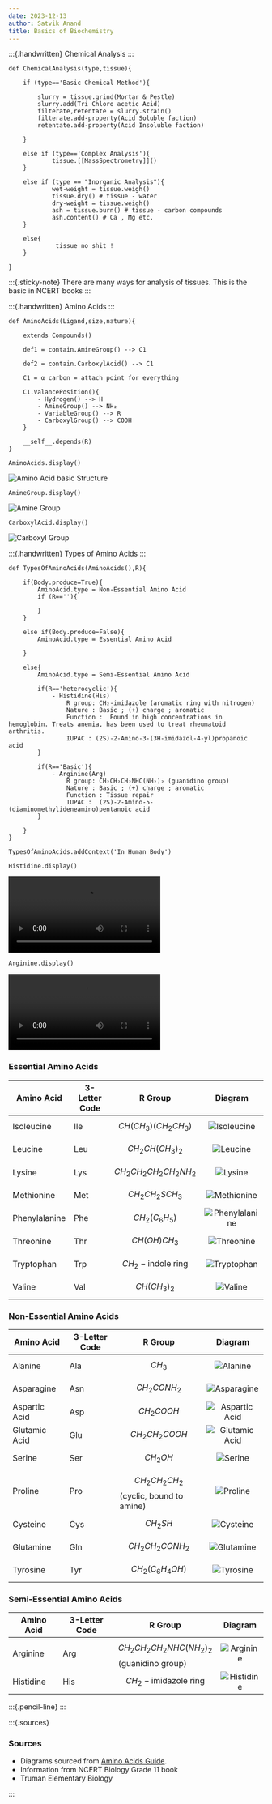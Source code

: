 ```yaml
---
date: 2023-12-13
author: Satvik Anand
title: Basics of Biochemistry
---
```

:::{.handwritten}
Chemical Analysis
:::

```{.code-block}
def ChemicalAnalysis(type,tissue){

	if (type=='Basic Chemical Method'){
	
		slurry = tissue.grind(Mortar & Pestle)
		slurry.add(Tri Chloro acetic Acid)
		filterate,retentate = slurry.strain()
		filterate.add-property(Acid Soluble faction)
		retentate.add-property(Acid Insoluble faction)
		
	}
	
	else if (type=='Complex Analysis'){
			tissue.[[MassSpectrometry]]()
	}
	
	else if (type == "Inorganic Analysis"){
			wet-weight = tissue.weigh()
			tissue.dry() # tissue - water
			dry-weight = tissue.weigh()
			ash = tissue.burn() # tissue - carbon compounds
			ash.content() # Ca , Mg etc.
	}
	
	else{
			 tissue no shit !
	}

}
```


:::{.sticky-note}
There are many ways for analysis of tissues. This is the basic in NCERT books 
:::

:::{.handwritten}
Amino Acids
:::

```{.code-block}
def AminoAcids(Ligand,size,nature){

	extends Compounds()

	def1 = contain.AmineGroup() --> C1

	def2 = contain.CarboxylAcid() --> C1

	C1 = α carbon = attach point for everything

	C1.ValancePosition(){
		- Hydrogen() --> H
		- AmineGroup() --> NH₂
		- VariableGroup() --> R
		- CarboxylGroup() --> COOH
	}
	
	__self__.depends(R)
}
```

`` AminoAcids.display() ``

![Amino Acid basic Structure](./resources/amino-acid.jpg)

`` AmineGroup.display() ``

![Amine Group](./resources/amines.jpg)

`` CarboxylAcid.display() ``

![Carboxyl Group](./resources/carboxyl-group.png)

:::{.handwritten}
Types of Amino Acids
:::

```{.code-block}
def TypesOfAminoAcids(AminoAcids(),R){

	if(Body.produce=True){
		AminoAcid.type = Non-Essential Amino Acid
		if (R==''){
		
		}
	}
	
	else if(Body.produce=False){
		AminoAcid.type = Essential Amino Acid
	
	}
	
	else{
		AminoAcid.type = Semi-Essential Amino Acid
		
		if(R=='heterocyclic'){
			- Histidine(His)
				R group: CH₂-imidazole (aromatic ring with nitrogen)
				Nature : Basic ; (+) charge ; aromatic 
				Function :  Found in high concentrations in hemoglobin. Treats anemia, has been used to treat rheumatoid arthritis.
				IUPAC : (2S)-2-Amino-3-(3H-imidazol-4-yl)propanoic acid
		}
		
		if(R=='Basic'){
			- Arginine(Arg)
				R group: CH₂CH₂CH₂NHC(NH₂)₂ (guanidino group)
				Nature : Basic ; (+) charge ; aromatic 
				Function : Tissue repair 
				IUPAC :  (2S)-2-Amino-5-(diaminomethylideneamino)pentanoic acid
		}
	
	}
}

TypesOfAminoAcids.addContext('In Human Body')
```

``Histidine.display()``

![Histidine](./resources/histidine.mp4)

``Arginine.display()``

![Arginine](./resources/arginine.mp4)


### Essential Amino Acids  
| **Amino Acid**    | **3-Letter Code** | **R Group**                                   | **Diagram**                                                    |
|-------------------|-------------------|-----------------------------------------------|:-------------------------------------------------------------:|
| Isoleucine        | Ile               | $$CH(CH_3)(CH_2CH_3)$$                        | ![Isoleucine](https://aminoacidsguide.com/images/isoleucine.png) |
| Leucine           | Leu               | $$CH_2CH(CH_3)_2$$                            | ![Leucine](https://aminoacidsguide.com/images/leucine.png)      |
| Lysine            | Lys               | $$CH_2CH_2CH_2CH_2NH_2$$                      | ![Lysine](https://aminoacidsguide.com/images/lysine.png)        |
| Methionine        | Met               | $$CH_2CH_2SCH_3$$                             | ![Methionine](https://aminoacidsguide.com/images/methionine.png)|
| Phenylalanine     | Phe               | $$CH_2(C_6H_5)$$                              | ![Phenylalanine](https://aminoacidsguide.com/images/phenylalanine.png) |
| Threonine         | Thr               | $$CH(OH)CH_3$$                                | ![Threonine](https://aminoacidsguide.com/images/threonine.png)  |
| Tryptophan        | Trp               | $$CH_2-\text{indole ring}$$                   | ![Tryptophan](https://aminoacidsguide.com/images/tryptophan.png) |
| Valine            | Val               | $$CH(CH_3)_2$$                                | ![Valine](https://aminoacidsguide.com/images/valine.png)        |

### Non-Essential Amino Acids  
| **Amino Acid**    | **3-Letter Code** | **R Group**                                   | **Diagram**                                                    |
|-------------------|-------------------|-----------------------------------------------|:-------------------------------------------------------------:|
| Alanine           | Ala               | $$CH_3$$                                      | ![Alanine](https://aminoacidsguide.com/images/alanine.png)     |
| Asparagine        | Asn               | $$CH_2CONH_2$$                                | ![Asparagine](https://aminoacidsguide.com/images/asparagine.png) |
| Aspartic Acid     | Asp               | $$CH_2COOH$$                                  | ![Aspartic Acid](https://aminoacidsguide.com/images/aspartic-acid.png) |
| Glutamic Acid     | Glu               | $$CH_2CH_2COOH$$                              | ![Glutamic Acid](https://aminoacidsguide.com/images/glutamic-acid.png) |
| Serine            | Ser               | $$CH_2OH$$                                    | ![Serine](https://aminoacidsguide.com/images/serine.png)       |
| Proline           | Pro               | $$CH_2CH_2CH_2$$ (cyclic, bound to amine)     | ![Proline](https://aminoacidsguide.com/images/proline.png)     |
| Cysteine          | Cys               | $$CH_2SH$$                                    | ![Cysteine](https://aminoacidsguide.com/images/cysteine.png)   |
| Glutamine         | Gln               | $$CH_2CH_2CONH_2$$                            | ![Glutamine](https://aminoacidsguide.com/images/glutamine.png) |
| Tyrosine          | Tyr               | $$CH_2(C_6H_4OH)$$                            | ![Tyrosine](https://aminoacidsguide.com/images/tyrosine.png)   |

### Semi-Essential Amino Acids  
| **Amino Acid**    | **3-Letter Code** | **R Group**                                   | **Diagram**                                                    |
|-------------------|-------------------|-----------------------------------------------|:-------------------------------------------------------------:|
| Arginine          | Arg               | $$CH_2CH_2CH_2NHC(NH_2)_2$$ (guanidino group) | ![Arginine](https://aminoacidsguide.com/images/arginine.png)  |
| Histidine         | His               | $$CH_2-\text{imidazole ring}$$                | ![Histidine](https://aminoacidsguide.com/images/histidine.png)|




:::{.pencil-line}
:::

:::{.sources}

### Sources 
- Diagrams sourced from [Amino Acids Guide](https://aminoacidsguide.com).
- Information from NCERT Biology Grade 11 book 
- Truman Elementary Biology

:::
